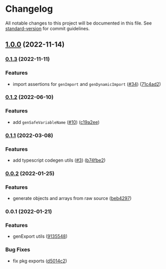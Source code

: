 # Changelog

All notable changes to this project will be documented in this file. See [standard-version](https://github.com/conventional-changelog/standard-version) for commit guidelines.

## [1.0.0](https://github.com/unjs/knitwork/compare/v0.1.3...v1.0.0) (2022-11-14)

### [0.1.3](https://github.com/unjs/knitwork/compare/v0.1.2...v0.1.3) (2022-11-11)


### Features

* import assertions for `genImport` and `genDynamicImport` ([#34](https://github.com/unjs/knitwork/issues/34)) ([71c4ad2](https://github.com/unjs/knitwork/commit/71c4ad2155fdf28d08d339ee10620109c12b4baf))

### [0.1.2](https://github.com/unjs/knitwork/compare/v0.1.1...v0.1.2) (2022-06-10)


### Features

* add `genSafeVariableName` ([#10](https://github.com/unjs/knitwork/issues/10)) ([c19a2ee](https://github.com/unjs/knitwork/commit/c19a2eeef8b7ec3d30cf79fa85e92251b4800107))

### [0.1.1](https://github.com/unjs/knitwork/compare/v0.0.2...v0.1.1) (2022-03-08)


### Features

* add typescript codegen utils ([#3](https://github.com/unjs/knitwork/issues/3)) ([b74fbe2](https://github.com/unjs/knitwork/commit/b74fbe281c82fcaa92dc85e481a5b374f29a4f61))

### [0.0.2](https://github.com/unjs/knitwork/compare/v0.0.1...v0.0.2) (2022-01-25)


### Features

* generate objects and arrays from raw source ([beb4297](https://github.com/unjs/knitwork/commit/beb42973888413fc403c67f20ca1feebc3643555))

### 0.0.1 (2022-01-21)


### Features

* genExport utils ([9135548](https://github.com/unjs/knitwork/commit/91355482e18e2984f06e537f6a96a0cf9224f34f))


### Bug Fixes

* fix pkg exports ([d5014c2](https://github.com/unjs/knitwork/commit/d5014c2df1d3e0300c21c098a659d0ce5de65f70))

